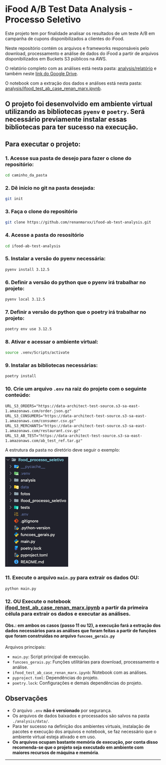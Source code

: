 # iFood A/B Test Data Analysis - Processo Seletivo

Este projeto tem por finalidade analisar os resultados de um teste A/B em campanha de cupons disponibilizados a clientes do iFood.

Neste repositório contém os arquivos e frameworks responsáveis pelo download, processamento e análise de dados do iFood a partir de arquivos disponibilizados em Buckets S3 públicos na AWS.

O relatório completo com as análises está nesta pasta: [analysis/relatório](https://github.com/renanmarxx/ifood-ab-test-analysis/blob/main/analysis/relatorio/iFood%20-%20Relat%C3%B3rio%20-%20Case%20-%20Data%20Analysis%20-%20Teste%20A_B%20-%20Renan%20Marx%20Luz%20Mendes.pdf) e também neste [link do Google Drive](https://drive.google.com/file/d/1VyxZAzbNNjVLyXKG2oztxk8IzrT8EA4P/view).

O notebook com a extração dos dados e análises está nesta pasta: [analysis/ifood_test_ab_case_renan_marx.ipynb](https://github.com/renanmarxx/ifood-ab-test-analysis/blob/main/analysis/ifood_test_ab_case_renan_marx.ipynb).

## O projeto foi desenvolvido em ambiente virtual utilizando as bibliotecas `pyenv` e `poetry`. Será necessário previamente instalar essas bibliotecas para ter sucesso na execução.

## Para executar o projeto:

### 1. Acesse sua pasta de desejo para fazer o clone do repositório:
```sh
cd caminho_da_pasta
```

### 2. Dê início no git na pasta desejada:
```sh
git init
```

### 3. Faça o clone do repositório
```sh
git clone https://github.com/renanmarxx/ifood-ab-test-analysis.git
```

### 4. Acesse a pasta do resositório
```sh
cd ifood-ab-test-analysis
```

### 5. Instalar a versão do pyenv necessária:
```sh
pyenv install 3.12.5
```

### 6. Definir a versão do python que o pyenv irá trabalhar no projeto:
```sh
pyenv local 3.12.5
```

### 7. Definir a versão do python que o poetry irá trabalhar no projeto:
```sh
poetry env use 3.12.5
```

### 8. Ativar e acessar o ambiente virtual:
```sh
source .venv/Scripts/activate
```

### 9. Instalar as bibliotecas necessárias:
```sh
poetry install
```

### 10. Crie um arquivo `.env` na raiz do projeto com o seguinte conteúdo:
```
URL_S3_ORDERS="https://data-architect-test-source.s3-sa-east-1.amazonaws.com/order.json.gz"
URL_S3_CONSUMERS="https://data-architect-test-source.s3-sa-east-1.amazonaws.com/consumer.csv.gz"
URL_S3_MERCHANTS="https://data-architect-test-source.s3-sa-east-1.amazonaws.com/restaurant.csv.gz"
URL_S3_AB_TEST="https://data-architect-test-source.s3-sa-east-1.amazonaws.com/ab_test_ref.tar.gz"
```

A estrutura da pasta no diretório deve seguir o exemplo:

![Estrutura Diretorio](./fotos/estrutura_diretorio.png)

### 11. Execute o arquivo `main.py` para extrair os dados OU:

```sh
python main.py
```

### 12. OU Execute o notebook [ifood_test_ab_case_renan_marx.ipynb](https://github.com/renanmarxx/ifood-ab-test-analysis/blob/main/analysis/ifood_test_ab_case_renan_marx.ipynb) a partir da primeira célula para extrair os dados e executar as análises.

#### Obs.: em ambos os casos (passo 11 ou 12), a execução fará a extração dos dados necessários para as análises que foram feitas a partir de funções que foram construídas no arquivo `funcoes_gerais.py`

Arquivos principais:
- `main.py`: Script principal de execução.
- `funcoes_gerais.py`: Funções utilitárias para download, processamento e análise.
- `ifood_test_ab_case_renan_marx.ipynb`: Notebook com as análises.
- `pyproject.toml`: Dependências do projeto.
- `poetry.lock`: Configurações e demais dependências do projeto.

## Observações

- O arquivo `.env` **não é versionado** por segurança.
- Os arquivos de dados baixados e processados são salvos na pasta `./analysis/data/`.
- Para ter sucesso na definição dos ambientes virtuais, instalação de pacotes e execução dos arquivos e notebook, se faz necessário que o ambiente virtual esteja ativado e em uso.
- **Os arquivos ocupam bastante memória de execução, por conta disso recomenda-se que o projeto seja executado em ambiente com maiores recursos de máquina e memória**.

---
